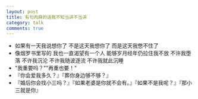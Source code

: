 ```yaml
---
layout: post
title: 有句肉麻的话我不知当讲不当讲
category: talk
comments: true
---
```


- 如果有一天我说想你了 不是这天我想你了 而是这天我憋不住了 ​​​​
-  像烟罗书里写的 我也一直渴望有一个人 能够岁月经年仍拉住我不放 不许我堕落 不许我沉沦 不许我随波逐流  不许我就此沉睡
-  "我重要吗？""再重也要！"
-  『你会爱我多久？』『葬你身边够不够？』
-  『婚后你会找小三吗？』『如果老婆是你就不会有。』『如果不是我呢？』『那小三就是你』


